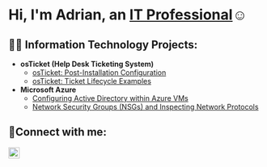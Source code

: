 
<h1>Hi, I'm Adrian, an <a href="https://linkedin.com/in/adrian-mendez-420505361/">IT Professional</a>☺</h1>

<h2>👨‍💻 Information Technology Projects:</h2>

- <b>osTicket (Help Desk Ticketing System)</b>
  - [osTicket: Post-Installation Configuration](https://github.com/adrnmndz/post-install-config)
  - [osTicket: Ticket Lifecycle Examples](https://github.com/adrnmndz/ticket-lifecycle)
- <b>Microsoft Azure</b>
  - [Configuring Active Directory within Azure VMs](https://github.com/adrnmndz/configure-ad)
  - [Network Security Groups (NSGs) and Inspecting Network Protocols](https://github.com/adrnmndz/azure-network-protocols)

<h2>🤳Connect with me:</h2>


[<img align="left" alt="Josh | LinkedIn" width="22px" src="https://cdn.jsdelivr.net/npm/simple-icons@v3/icons/linkedin.svg" />][linkedin]


[linkedin]: https://linkedin.com/in/adrian-mendez-420505361/
